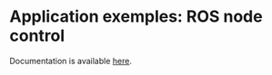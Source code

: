 # Application exemples: ROS node control

Documentation is available [here](https://docs.niryo.com/applications/ned/source/tutorials/control_ned_ros_node_joystick).
